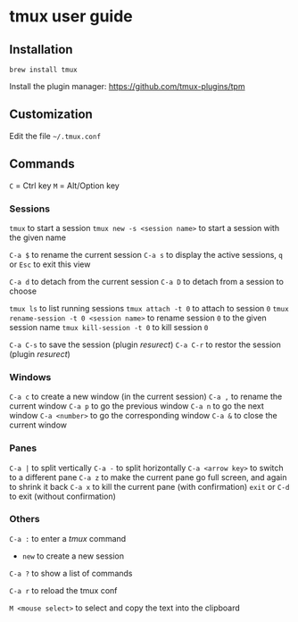 # tmux user guide

## Installation

`brew install tmux`

Install the plugin manager: https://github.com/tmux-plugins/tpm

## Customization

Edit the file `~/.tmux.conf`

## Commands

`C` = Ctrl key
`M` = Alt/Option key

### Sessions

`tmux` to start a session
`tmux new -s <session name>` to start a session with the given name

`C-a $` to rename the current session
`C-a s` to display the active sessions, `q` or `Esc` to exit this view

`C-a d` to detach from the current session
`C-a D` to detach from a session to choose

`tmux ls` to list running sessions
`tmux attach -t 0` to attach to session `0`
`tmux rename-session -t 0 <session name>` to rename session `0` to the given session name
`tmux kill-session -t 0` to kill session `0`

`C-a C-s` to save the session (plugin *resurect*)
`C-a C-r` to restor the session (plugin *resurect*)

### Windows

`C-a c` to create a new window (in the current session)
`C-a ,` to rename the current window
`C-a p` to go the previous window
`C-a n` to go the next window
`C-a <number>` to go the corresponding window
`C-a &` to close the current window

### Panes

`C-a |` to split vertically
`C-a -` to split horizontally
`C-a <arrow key>` to switch to a different pane
`C-a z` to make the current pane go full screen, and again to shrink it back
`C-a x` to kill the current pane (with confirmation)
`exit` or `C-d` to exit (without confirmation)

### Others

`C-a :` to enter a *tmux* command
* `new` to create a new session

`C-a ?` to show a list of commands

`C-a r` to reload the tmux conf

`M <mouse select>` to select and copy the text into the clipboard
